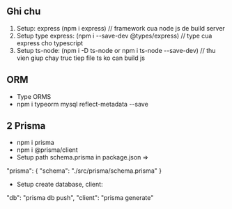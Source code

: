  ## Ghi chu
 
 1. Setup: express (npm i express)  // framework cua node js de build server
 2. Setup type express: (npm i --save-dev @types/express) // type cua express cho typescript
 3. Setup ts-node: (npm i -D ts-node or npm i ts-node --save-dev) // thu vien giup chay truc tiep file ts ko can build js

 ## ORM 
  - Type ORMS
  - npm i typeorm mysql reflect-metadata --save
  
  ## 2 Prisma

- npm i prisma
- npm i @prisma/client
- Setup path schema.prisma in package.json =>  

"prisma": {
    "schema": "./src/prisma/schema.prisma"
}

- Setup create database, client:

"db": "prisma db push",
"client": "prisma generate"